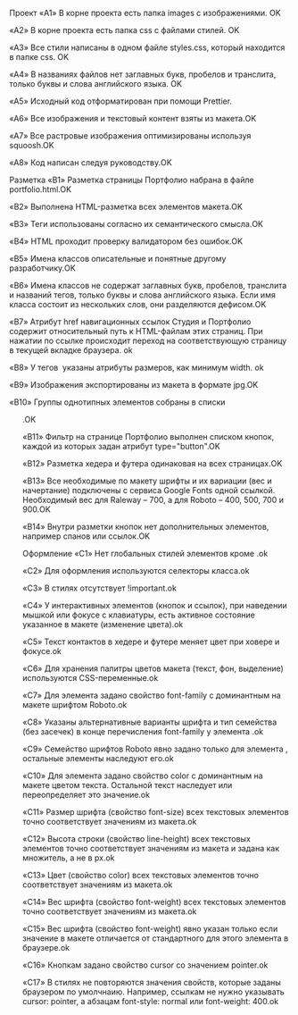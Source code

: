 Проект
«A1» В корне проекта есть папка images с изображениями. OK

«A2» В корне проекта есть папка css с файлами стилей. OK

«A3» Все стили написаны в одном файле styles.css, который находится в папке css. OK

«A4» В названиях файлов нет заглавных букв, пробелов и транслита, только буквы и слова английского языка. OK

«A5» Исходный код отформатирован при помощи Prettier.

«A6» Все изображения и текстовый контент взяты из макета.OK

«A7» Все растровые изображения оптимизированы используя squoosh.OK

«A8» Код написан следуя руководству.OK

Разметка
«B1» Разметка страницы Портфолио набрана в файле portfolio.html.OK

«B2» Выполнена HTML-разметка всех элементов макета.OK

«B3» Теги использованы согласно их семантического смысла.OK

«B4» HTML проходит проверку валидатором без ошибок.OK

«B5» Имена классов описательные и понятные другому разработчику.OK

«B6» Имена классов не содержат заглавных букв, пробелов, транслита и названий тегов, только буквы и слова английского языка. Если имя класса состоит из нескольких слов, они разделяются дефисом.OK

«B7» Атрибут href навигационных ссылок Студия и Портфолио содержит относительный путь к HTML-файлам этих страниц. При нажатии по ссылке происходит переход на соответствующую страницу в текущей вкладке браузера. ok

«B8» У тегов <img> указаны атрибуты размеров, как минимум width. ok

«B9» Изображения экспортированы из макета в формате jpg.OK

«B10» Группы однотипных элементов собраны в списки <ul>.OK

«B11» Фильтр на странице Портфолио выполнен списком кнопок, каждой из которых задан атрибут type="button".OK

«B12» Разметка хедера и футера одинаковая на всех страницах.OK

«B13» Все необходимые по макету шрифты и их вариации (вес и начертание) подключены с сервиса Google Fonts одной ссылкой. Необходимый вес для Raleway – 700, а для Roboto – 400, 500, 700 и 900.OK

«B14» Внутри разметки кнопок нет дополнительных элементов, например спанов или ссылок.OK

Оформление
«C1» Нет глобальных стилей элементов кроме <body>.ok

«C2» Для оформления используются селекторы класса.ok

«C3» В стилях отсутствует !important.ok

«C4» У интерактивных элементов (кнопок и ссылок), при наведении мышкой или фокусе с клавиатуры, есть активное состояние указанное в макете (изменение цвета).ok

«С5» Текст контактов в хедере и футере меняет цвет при ховере и фокусе.ok

«C6» Для хранения палитры цветов макета (текст, фон, выделение) используются CSS-переменные.ok

«С7» Для элемента <body> задано свойство font-family с доминантным на макете шрифтом Roboto.ok

«С8» Указаны альтернативные варианты шрифта и тип семейства (без засечек) в конце перечисления font-family у элемента <body>.ok

«С9» Семейство шрифтов Roboto явно задано только для элемента <body>, остальные элементы наследуют его.ok

«С10» Для элемента <body> задано свойство color с доминантным на макете цветом текста. Остальной текст наследует или переопределяет это значение.ok

«С11» Размер шрифта (свойство font-size) всех текстовых элементов точно соответствует значениям из макета.ok

«С12» Высота строки (свойство line-height) всех текстовых элементов точно соответствует значениям из макета и задана как множитель, а не в px.ok

«С13» Цвет (свойство color) всех текстовых элементов точно соответствует значениям из макета.ok

«С14» Вес шрифта (свойство font-weight) всех текстовых элементов точно соответствует значениям из макета.ok

«С15» Вес шрифта (свойство font-weight) явно указан только если значение в макете отличается от стандартного для этого элемента в браузере.ok

«С16» Кнопкам задано свойство cursor со значением pointer.ok

«С17» В стилях не повторяются значения свойств, которые заданы браузером по умолчнаию. Например, ссылкам не нужно указывать cursor: pointer, а абзацам font-style: normal или font-weight: 400.ok
